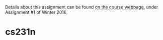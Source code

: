 Details about this assignment can be found [on the course webpage](http://cs231n.github.io/), under Assignment #1 of Winter 2016.
# cs231n
